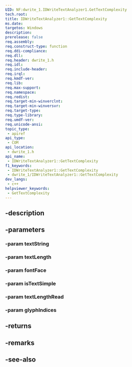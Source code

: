 ```yaml
---
UID: NF:dwrite_1.IDWriteTextAnalyzer1.GetTextComplexity
tech.root: 
title: IDWriteTextAnalyzer1::GetTextComplexity
ms.date: 
targetos: Windows
description: 
prerelease: false
req.assembly: 
req.construct-type: function
req.ddi-compliance: 
req.dll: 
req.header: dwrite_1.h
req.idl: 
req.include-header: 
req.irql: 
req.kmdf-ver: 
req.lib: 
req.max-support: 
req.namespace: 
req.redist: 
req.target-min-winverclnt: 
req.target-min-winversvr: 
req.target-type: 
req.type-library: 
req.umdf-ver: 
req.unicode-ansi: 
topic_type:
 - apiref
api_type:
 - COM
api_location:
 - dwrite_1.h
api_name:
 - IDWriteTextAnalyzer1::GetTextComplexity
f1_keywords:
 - IDWriteTextAnalyzer1::GetTextComplexity
 - dwrite_1/IDWriteTextAnalyzer1::GetTextComplexity
dev_langs:
 - c++
helpviewer_keywords:
 - GetTextComplexity
---
```


## -description

## -parameters

### -param textString

### -param textLength

### -param fontFace

### -param isTextSimple

### -param textLengthRead

### -param glyphIndices

## -returns

## -remarks

## -see-also

